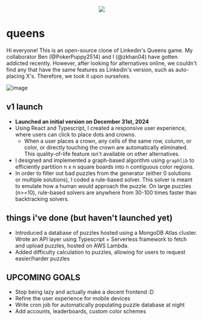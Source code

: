 
<p align="center">
  <img src="https://github.com/user-attachments/assets/ee6dea56-9489-44a8-b037-d4e3c158e2b8" />
</p>

# queens
Hi everyone! This is an open-source clone of Linkedin's Queens game. My collaborator Ben (@PokerPuppy2514) and I (@zkhan04) have gotten addicted recently. However, after looking for alternatives online, we couldn't find any that have the same features as Linkedin's version, such as auto-placing X's. Therefore, we took it upon ourselves.


![image](https://github.com/user-attachments/assets/9d7a58a3-d15e-41d1-b70d-35ace6758d1b)


## v1 launch
- **Launched an initial version on December 31st, 2024**
- Using React and Typescript, I created a responsive user experience, where users can click to place dots and crowns.
  - When a user places a crown, any cells of the same row, column, or color, or directly touching the crown are automatically eliminated. This quality-of-life feature isn't available on other alternatives.
- I designed and implemented a graph-based algorithm using `graphlib` to efficiently partition n x n square boards into n contiguous color regions.
- In order to filter out bad puzzles from the generator (either 0 solutions or multiple solutions), I coded a rule-based solver. This solver is meant to emulate how a human would approach the puzzle. On large puzzles (n>=10), rule-based solvers are anywhere from 30-100 times faster than backtracking solvers.

## things i've done (but haven't launched yet)
- Introduced a database of puzzles hosted using a MongoDB Atlas cluster. Wrote an API layer using Typescript + Serverless framework to fetch and upload puzzles, hosted on AWS Lambda.
- Added difficulty calculation to puzzles, allowing for users to request easier/harder puzzles

## UPCOMING GOALS
- Stop being lazy and actually make a decent frontend :D
- Refine the user experience for mobile devices
- Write cron job for automatically populating puzzle database at night
- Add accounts, leaderboards, custom color schemes
